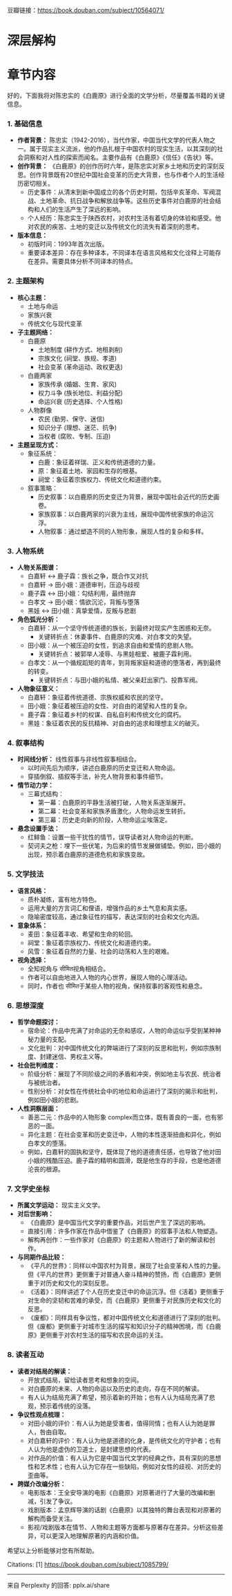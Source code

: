 豆瓣链接：https://book.douban.com/subject/10564071/

# 深层解构


# 章节内容
好的，下面我将对陈忠实的《白鹿原》进行全面的文学分析，尽量覆盖书籍的关键信息。

### 1. 基础信息

*   **作者背景：** 陈忠实（1942-2016），当代作家，中国当代文学的代表人物之一。属于现实主义流派，他的作品扎根于中国农村的现实生活，以其深刻的社会洞察和对人性的探索而闻名。主要作品有《白鹿原》《信任》《告状》等。
*   **创作背景：** 《白鹿原》的创作历时六年，是陈忠实对家乡土地和历史的深刻反思。创作背景既有20世纪中国社会变革的历史大背景，也与作者个人的生活经历密切相关。
    *   历史事件：从清末到新中国成立的各个历史时期，包括辛亥革命、军阀混战、土地革命、抗日战争和解放战争等。这些历史事件对白鹿原的社会结构和人们的生活产生了深远的影响。
    *   个人经历：陈忠实生于陕西农村，对农村生活有着切身的体验和感受。他对农民的疾苦、土地的变迁以及传统文化的流失有着深刻的思考。
*   **版本信息：**
    *   初版时间：1993年首次出版。
    *   重要译本差异：存在多种译本，不同译本在语言风格和文化诠释上可能存在差异。需要具体分析不同译本的特点。

### 2. 主题架构

*   **核心主题：**
    *   土地与命运
    *   家族兴衰
    *   传统文化与现代变革
*   **子主题网络：**
    *   白鹿原
        *   土地制度 (耕作方式、地租剥削)
        *   宗族文化 (祠堂、族规、孝道)
        *   社会变革 (革命运动、政权更迭)
    *   白鹿两家
        *   家族传承 (婚姻、生育、家风)
        *   权力斗争 (族长地位、利益分配)
        *   命运兴衰 (历史选择、个人性格)
    *   人物群像
        *   农民 (勤劳、保守、迷信)
        *   知识分子 (理想、迷茫、抗争)
        *   当权者 (腐败、专制、压迫)
*   **主题呈现方式：**
    *   象征系统：
        *   白鹿：象征着祥瑞、正义和传统道德的力量。
        *   原：象征着土地、家园和生存的根基。
        *   祠堂：象征着宗族权力、传统文化和道德约束。
    *   叙事策略：
        *   历史叙事：以白鹿原的历史变迁为背景，展现中国社会近代的历史画卷。
        *   家族叙事：以白鹿两家的兴衰为主线，展现中国传统家族的命运沉浮。
        *   人物叙事：通过塑造不同的人物形象，展现人性的复杂和多样。

### 3. 人物系统

*   **人物关系图谱：**
    *   白嘉轩 ↔ 鹿子霖：族长之争，既合作又对抗
    *   白嘉轩 → 田小娥：道德审判，压迫与歧视
    *   鹿子霖 ↔ 田小娥：勾结利用，最终抛弃
    *   白孝文 → 田小娥：情欲沉沦，背叛与堕落
    *   黑娃 ↔ 田小娥：真挚爱情，反叛与悲剧
*   **角色弧光分析：**
    *   白嘉轩：从一个坚守传统道德的族长，到最终对现实产生困惑和无奈。
        *   关键转折点：休妻事件、白鹿原的灾难、对白孝文的失望。
    *   田小娥：从一个被压迫的女性，到追求自由和爱情的悲剧人物。
        *   关键转折点：被郭举人凌辱、与黑娃相爱、被鹿子霖利用。
    *   白孝文：从一个循规蹈矩的青年，到背叛家庭和道德的堕落者，再到最终的转变。
        *   关键转折点：与田小娥的私情、被父亲赶出家门、投靠军阀。
*   **人物象征意义：**
    *   白嘉轩：象征着传统道德、宗族权威和农民的坚守。
    *   田小娥：象征着被压迫的女性、对自由的渴望和人性的复杂。
    *   鹿子霖：象征着乡村的权谋、自私自利和传统文化的腐朽。
    *   黑娃：象征着农民的反抗精神、对自由的追求和理想主义的破灭。

### 4. 叙事结构

*   **时间线分析：** 线性叙事与非线性叙事相结合。
    *   以时间先后为顺序，讲述白鹿原的历史变迁和人物命运。
    *   穿插倒叙、插叙等手法，补充人物背景和事件细节。
*   **情节动力学：**
    *   三幕式结构：
        *   第一幕：白鹿原的平静生活被打破，人物关系逐渐展开。
        *   第二幕：社会变革和家族矛盾激化，人物命运发生转折。
        *   第三幕：历史走向新的阶段，人物命运尘埃落定。
*   **悬念设置手法：**
    *   红鲱鱼：设置一些干扰性的情节，误导读者对人物命运的判断。
    *   契诃夫之枪：埋下一些伏笔，为后来的情节发展做铺垫。例如，田小娥的出现，预示着白鹿原的道德危机和家族变故。

### 5. 文学技法

*   **语言风格：**
    *   质朴凝练，富有地方特色。
    *   运用大量的方言词汇和俚语，增强作品的乡土气息和真实感。
    *   隐喻密度较高，通过象征性的描写，表达深刻的社会和文化内涵。
*   **意象体系：**
    *   麦田：象征着丰收、希望和生命的轮回。
    *   祠堂：象征着宗族权力、传统文化和道德约束。
    *   风雪：象征着自然的力量、社会的动荡和人生的艰难。
*   **视角选择：**
    *   全知视角与 सीमित视角相结合。
    *   作者可以自由地进入人物的内心世界，展现人物的心理活动。
    *   同时，作者也 सीमित于某些人物的视角，保持叙事的客观性和悬念。

### 6. 思想深度

*   **哲学命题探讨：**
    *   宿命论：作品中充满了对命运的无奈和感叹，人物的命运似乎受到某种神秘力量的支配。
    *   文化批判：对中国传统文化的弊端进行了深刻的反思和批判，例如宗族制度、封建迷信、男权主义等。
*   **社会批判维度：**
    *   阶级分析：展现了不同阶级之间的矛盾和冲突，例如地主与农民、统治者与被统治者。
    *   性别分析：对女性在传统社会中的地位和命运进行了深刻的揭示和批判，例如田小娥的悲剧。
*   **人性洞察层面：**
    *   善恶二元：作品中的人物形象 complex而立体，既有善良的一面，也有邪恶的一面。
    *   异化主题：在社会变革和历史变迁中，人物的本性逐渐扭曲和异化，例如白孝文的堕落。
    *   例如，白嘉轩的固执和坚守，既体现了他的道德责任感，也导致了他对田小娥的残酷压迫。鹿子霖的精明和圆滑，既是他生存的手段，也是他道德沦丧的根源。

### 7. 文学史坐标

*   **所属文学运动：** 现实主义文学。
*   **对后世影响：**
    *   《白鹿原》是中国当代文学的重要作品，对后世产生了深远的影响。
    *   直接引用：许多作家在作品中借鉴了《白鹿原》的叙事手法和人物塑造。
    *   解构再创作：一些作家对《白鹿原》的主题和人物进行了新的解读和创作。
*   **与同期作品比较：**
    *   《平凡的世界》：同样以中国农村为背景，展现了社会变革和人性的力量。但《平凡的世界》更侧重于对普通人奋斗精神的赞扬，而《白鹿原》更侧重于对历史和文化的深刻反思。
    *   《活着》：同样讲述了个人在历史变迁中的命运沉浮。但《活着》更侧重于对生命的坚韧和苦难的承受，而《白鹿原》更侧重于对民族历史和文化的反思。
    *   《废都》：同样具有争议性，都对中国传统文化和道德进行了深刻的批判。但《废都》更侧重于对城市生活的描写和知识分子的精神困境，而《白鹿原》更侧重于对农村生活的描写和农民命运的关注。

### 8. 读者互动

*   **读者对结局的解读：**
    *   开放式结局，留给读者思考和想象的空间。
    *   对白鹿原的未来、人物的命运以及历史的走向，存在不同的解读。
    *   有人认为结局充满了希望，预示着新的开始；也有人认为结局充满了悲观，预示着传统的没落。
*   **争议性观点梳理：**
    *   对田小娥的评价：有人认为她是受害者，值得同情；也有人认为她是罪人，咎由自取。
    *   对白嘉轩的评价：有人认为他是道德的化身，是传统文化的守护者；也有人认为他是虚伪的卫道士，是封建思想的代表。
    *   对作品的价值：有人认为它是中国当代文学的经典之作，具有深刻的思想性和艺术性；也有人认为它存在一些缺陷，例如对女性的歧视、对历史的歪曲等。
*   **跨媒介改编分析：**
    *   电影版本：王全安导演的电影《白鹿原》对原著进行了大量的改编和删减，引发了争议。
    *   戏剧版本：孟京辉导演的话剧《白鹿原》以其独特的舞台表现和对原著的解构而备受关注。
    *   影视/戏剧版本在情节、人物和主题等方面都与原著存在差异。分析这些差异，可以更深入地理解原著的内涵和价值。

希望以上分析能够对您有所帮助。

Citations:
[1] https://book.douban.com/subject/1085799/

---
来自 Perplexity 的回答: pplx.ai/share